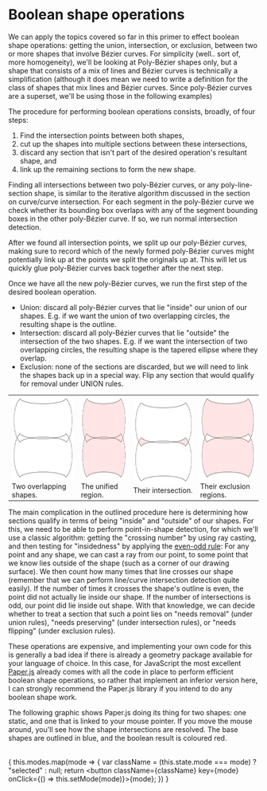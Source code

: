 # Boolean shape operations

We can apply the topics covered so far in this primer to effect boolean shape operations: getting the union, intersection, or exclusion, between two or more shapes that involve Bézier curves. For simplicity (well.. sort of, more homogeneity), we'll be looking at Poly-Bézier shapes only, but a shape that consists of a mix of lines and Bézier curves is technically a simplification (although it does mean we need to write a definition for the class of shapes that mix lines and Bézier curves. Since poly-Bézier curves are a superset, we'll be using those in the following examples)

The procedure for performing boolean operations consists, broadly, of four steps:

1. Find the intersection points between both shapes,
2. cut up the shapes into multiple sections between these intersections,
3. discard any section that isn't part of the desired operation's resultant shape, and
4. link up the remaining sections to form the new shape.

Finding all intersections between two poly-Bézier curves, or any poly-line-section shape, is similar to the iterative algorithm discussed in the section on curve/curve intersection. For each segment in the poly-Bézier curve we check whether its bounding box overlaps with any of the segment bounding boxes in the other poly-Bézier curve. If so, we run normal intersection detection.

After we found all intersection points, we split up our poly-Bézier curves, making sure to record which of the newly formed poly-Bézier curves might potentially link up at the points we split the originals up at. This will let us quickly glue poly-Bézier curves back together after the next step.

Once we have all the new poly-Bézier curves, we run the first step of the desired boolean operation.

- Union: discard all poly-Bézier curves that lie "inside" our union of our shapes. E.g. if we want the union of two overlapping circles, the resulting shape is the outline.
- Intersection: discard all poly-Bézier curves that lie "outside" the intersection of the two shapes. E.g. if we want the intersection of two overlapping circles, the resulting shape is the tapered ellipse where they overlap.
- Exclusion: none of the sections are discarded, but we will need to link the shapes back up in a special way. Flip any section that would qualify for removal under UNION rules.

<table className="sketch"><tbody><tr>
  <td className="labeled-image">
    <img src="images/op_base.gif" height="169"/>
    Two overlapping shapes.
  </td>
  <td className="labeled-image">
    <img src="images/op_union.gif" height="169"/>
    The unified region.
  </td>
  <td className="labeled-image">
    <img src="images/op_intersection.gif" height="169"/>
    Their intersection.
  </td>
  <td className="labeled-image">
    <img src="images/op_exclusion.gif" height="169"/>
    Their exclusion regions.
  </td>
</tr></tbody></table>

The main complication in the outlined procedure here is determining how sections qualify in terms of being "inside" and "outside" of our shapes. For this, we need to be able to perform point-in-shape detection, for which we'll use a classic algorithm: getting the "crossing number" by using ray casting, and then testing for "insidedness" by applying the [even-odd rule](http://folk.uio.no/bjornw/doc/bifrost-ref/bifrost-ref-12.html): For any point and any shape, we can cast a ray from our point, to some point that we know lies outside of the shape (such as a corner of our drawing surface). We then count how many times that line crosses our shape (remember that we can perform line/curve intersection detection quite easily). If the number of times it crosses the shape's outline is even, the point did not actually lie inside our shape. If the number of intersections is odd, our point did lie inside out shape. With that knowledge, we can decide whether to treat a section that such a point lies on "needs removal" (under union rules), "needs preserving" (under intersection rules), or "needs flipping" (under exclusion rules).

These operations are expensive, and implementing your own code for this is generally a bad idea if there is already a geometry package available for your language of choice. In this case, for JavaScript the most excellent [Paper.js](http://paperjs.org) already comes with all the code in place to perform efficient boolean shape operations, so rather that implement an inferior version here, I can strongly recommend the Paper.js library if you intend to do any boolean shape work.

The following graphic shows Paper.js doing its thing for two shapes: one static, and one that is linked to your mouse pointer. If you move the mouse around, you'll see how the shape intersections are resolved. The base shapes are outlined in blue, and the boolean result is coloured red.

<Graphic title="Boolean shape operations with Paper.js" paperjs={true} setup={this.setup} draw={this.draw} onMouseMove={this.onMouseMove}><br/>{
  this.modes.map(mode => {
    var className = (this.state.mode === mode) ? "selected" : null;
    return <button className={className} key={mode} onClick={() => this.setMode(mode)}>{mode}</button>;
  })
}</Graphic>
